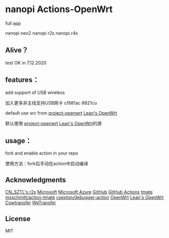# nanopi  Actions-OpenWrt
full app 

nanopi neo2 
nanopi r2s
nanopi r4s
## Alive？
test OK in 7.12.2020  


## features：

add support of USB wireless 

加入更多非主线支持USB网卡 cf881ac 8821cu 

default use src from [project-openwrt](https://github.com/project-openwrt/openwrt)  [Lean's OpenWrt](https://github.com/coolsnowwolf/lede)

默认使用 [project-openwrt](https://github.com/project-openwrt/openwrt) [Lean's OpenWrt](https://github.com/coolsnowwolf/lede)的源
## usage：
fork and enable action in your repo

使用方法：fork后手动在action中启动编译

## Acknowledgments
[CN_SZTL's r2s](https://github.com/1715173329/nanopi-r2s-openwrt)
[Microsoft](https://www.microsoft.com)  [Microsoft Azure](https://azure.microsoft.com) [GitHub](https://github.com)
[GitHub Actions](https://github.com/features/actions) [tmate](https://github.com/tmate-io/tmate)
[mxschmitt/action-tmate](https://github.com/mxschmitt/action-tmate) [csexton/debugger-action](https://github.com/csexton/debugger-action)
[OpenWrt](https://github.com/openwrt/openwrt) [Lean's OpenWrt](https://github.com/coolsnowwolf/lede)
[Cowtransfer](https://cowtransfer.com)  [WeTransfer](https://wetransfer.com/)

## License
MIT
